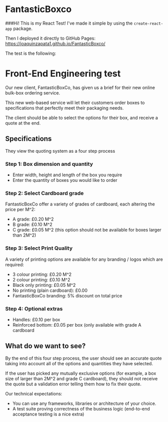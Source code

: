# FantasticBoxco

###Hi! This is my React Test! I've made it simple by using the `create-react-app` package.

Then I deployed it directly to GitHub Pages: https://joaquinzapata1.github.io/FantasticBoxco/

The test is the following:

# Front-End Engineering test

Our new client, FantasticBoxCo, has given us a brief for their new online bulk-box ordering service.

This new web-based service will let their customers order boxes to specifications that perfectly meet their packaging needs.

The client should be able to select the options for their box, and receive a quote at the end.

## Specifications

They view the quoting system as a four step process

### Step 1: Box dimension and quantity

 - Enter width, height and length of the box you require
 - Enter the quantity of boxes you would like to order

### Step 2: Select Cardboard grade

FantasticBoxCo offer a variety of grades of cardboard, each altering the price per M^2:

 - A grade: £0.20 M^2
 - B grade: £0.10 M^2
 - C grade: £0.05 M^2 (this option should not be available for boxes larger than 2M^2)

### Step 3: Select Print Quality

A variety of printing options are available for any branding / logos which are required:

 - 3 colour printing: £0.20 M^2
 - 2 colour printing: £0.10 M^2
 - Black only printing: £0.05 M^2
 - No printing (plain cardboard): £0.00
 - FantasticBoxCo branding: 5% discount on total price

### Step 4: Optional extras

 - Handles: £0.10 per box
 - Reinforced bottom: £0.05 per box (only available with grade A cardboard


## What do we want to see?

By the end of this four step process, the user should see an accurate quote taking into account all of the options and quantities they have selected.

If the user has picked any mutually exclusive options (for example, a box size of larger than 2M^2 and grade C cardboard), they should not receive the quote but a validation error telling them how to fix their quote.

Our technical expectations:
 - You can use any frameworks, libraries or architecture of your choice.
 - A test suite proving correctness of the business logic (end-to-end acceptance testing is a nice extra)

